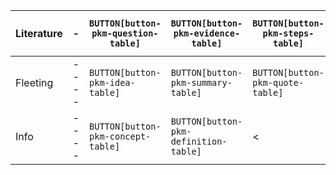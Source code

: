 | Literature | -    | `BUTTON[button-pkm-question-table]` | `BUTTON[button-pkm-evidence-table]`   | `BUTTON[button-pkm-steps-table]` | `BUTTON[button-pkm-conclusion-table]` |
| ---------- | ---- | ----------------------------------- | ------------------------------------- | -------------------------------- | ------------------------------------- |
| Fleeting   | ---- | `BUTTON[button-pkm-idea-table]`     | `BUTTON[button-pkm-summary-table]`    | `BUTTON[button-pkm-quote-table]` | <                                     |
| Info       | ---- | `BUTTON[button-pkm-concept-table]`  | `BUTTON[button-pkm-definition-table]` | <                                | <                                     |
